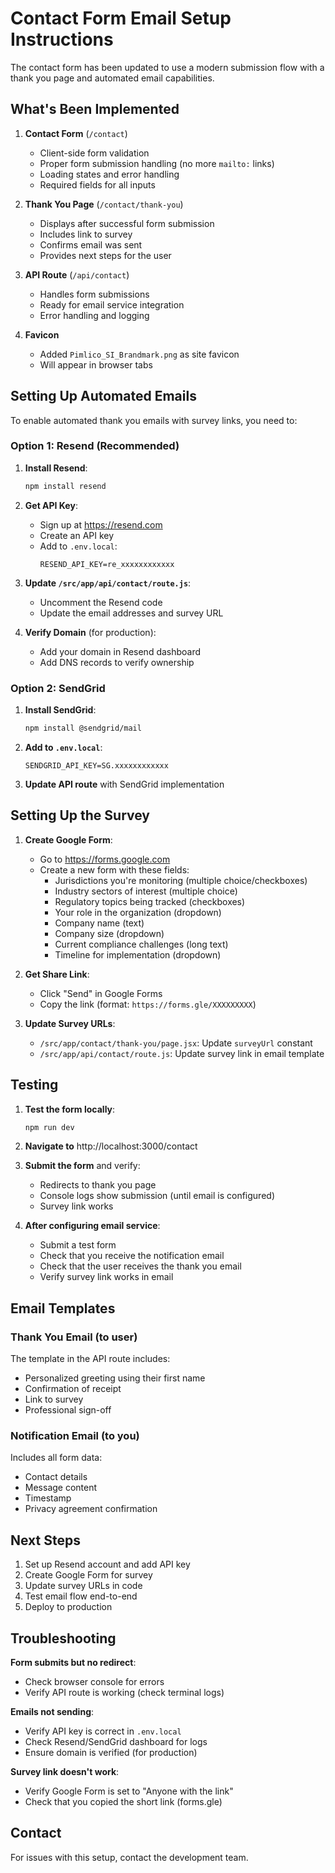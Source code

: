 # Contact Form Email Setup Instructions

The contact form has been updated to use a modern submission flow with a thank you page and automated email capabilities.

## What's Been Implemented

1. **Contact Form** (`/contact`)
   - Client-side form validation
   - Proper form submission handling (no more `mailto:` links)
   - Loading states and error handling
   - Required fields for all inputs

2. **Thank You Page** (`/contact/thank-you`)
   - Displays after successful form submission
   - Includes link to survey
   - Confirms email was sent
   - Provides next steps for the user

3. **API Route** (`/api/contact`)
   - Handles form submissions
   - Ready for email service integration
   - Error handling and logging

4. **Favicon**
   - Added `Pimlico_SI_Brandmark.png` as site favicon
   - Will appear in browser tabs

## Setting Up Automated Emails

To enable automated thank you emails with survey links, you need to:

### Option 1: Resend (Recommended)

1. **Install Resend**:
   ```bash
   npm install resend
   ```

2. **Get API Key**:
   - Sign up at https://resend.com
   - Create an API key
   - Add to `.env.local`:
     ```
     RESEND_API_KEY=re_xxxxxxxxxxxx
     ```

3. **Update `/src/app/api/contact/route.js`**:
   - Uncomment the Resend code
   - Update the email addresses and survey URL

4. **Verify Domain** (for production):
   - Add your domain in Resend dashboard
   - Add DNS records to verify ownership

### Option 2: SendGrid

1. **Install SendGrid**:
   ```bash
   npm install @sendgrid/mail
   ```

2. **Add to `.env.local`**:
   ```
   SENDGRID_API_KEY=SG.xxxxxxxxxxxx
   ```

3. **Update API route** with SendGrid implementation

## Setting Up the Survey

1. **Create Google Form**:
   - Go to https://forms.google.com
   - Create a new form with these fields:
     - Jurisdictions you're monitoring (multiple choice/checkboxes)
     - Industry sectors of interest (multiple choice)
     - Regulatory topics being tracked (checkboxes)
     - Your role in the organization (dropdown)
     - Company name (text)
     - Company size (dropdown)
     - Current compliance challenges (long text)
     - Timeline for implementation (dropdown)

2. **Get Share Link**:
   - Click "Send" in Google Forms
   - Copy the link (format: `https://forms.gle/XXXXXXXXX`)

3. **Update Survey URLs**:
   - `/src/app/contact/thank-you/page.jsx`: Update `surveyUrl` constant
   - `/src/app/api/contact/route.js`: Update survey link in email template

## Testing

1. **Test the form locally**:
   ```bash
   npm run dev
   ```

2. **Navigate to** http://localhost:3000/contact

3. **Submit the form** and verify:
   - Redirects to thank you page
   - Console logs show submission (until email is configured)
   - Survey link works

4. **After configuring email service**:
   - Submit a test form
   - Check that you receive the notification email
   - Check that the user receives the thank you email
   - Verify survey link works in email

## Email Templates

### Thank You Email (to user)
The template in the API route includes:
- Personalized greeting using their first name
- Confirmation of receipt
- Link to survey
- Professional sign-off

### Notification Email (to you)
Includes all form data:
- Contact details
- Message content
- Timestamp
- Privacy agreement confirmation

## Next Steps

1. Set up Resend account and add API key
2. Create Google Form for survey
3. Update survey URLs in code
4. Test email flow end-to-end
5. Deploy to production

## Troubleshooting

**Form submits but no redirect**:
- Check browser console for errors
- Verify API route is working (check terminal logs)

**Emails not sending**:
- Verify API key is correct in `.env.local`
- Check Resend/SendGrid dashboard for logs
- Ensure domain is verified (for production)

**Survey link doesn't work**:
- Verify Google Form is set to "Anyone with the link"
- Check that you copied the short link (forms.gle)

## Contact

For issues with this setup, contact the development team.
